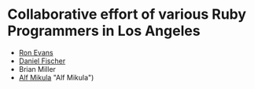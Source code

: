 # Collaborative effort of various Ruby Programmers in Los Angeles

* [Ron Evans](http://deadprogrammersociety.blogspot.com/ "Ron Evans")
* [Daniel Fischer](http://www.abigfisch.com "Daniel Fischer")
* Brian Miller
* [Alf Mikula](http://twitter.com/alfmikula) "Alf Mikula")
